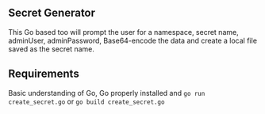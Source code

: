 ## Secret Generator

This Go based too will prompt the user for a namespace, secret name, adminUser, adminPassword, Base64-encode the data and create a local file saved as the secret name. 

## Requirements

Basic understanding of Go, Go properly installed and `go run create_secret.go` or `go build create_secret.go`
